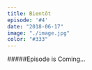 ```yaml
---
title: Bientôt
episode: '#4'
date: "2018-06-17"
image: "./image.jpg"
color: "#333"
---
```


#####Episode is Coming...

